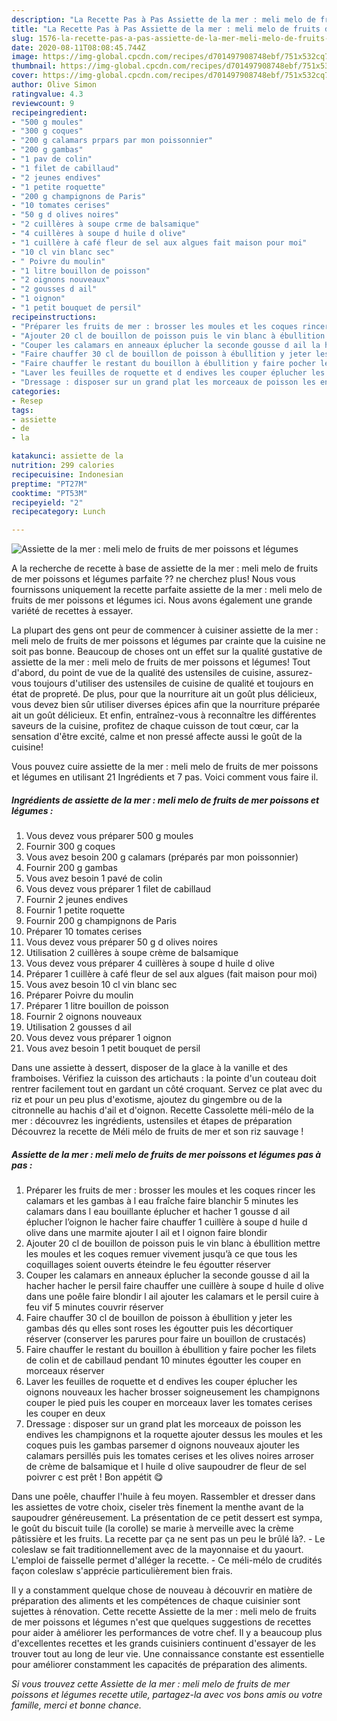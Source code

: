 ```yaml
---
description: "La Recette Pas à Pas Assiette de la mer : meli melo de fruits de mer poissons et légumes"
title: "La Recette Pas à Pas Assiette de la mer : meli melo de fruits de mer poissons et légumes"
slug: 1576-la-recette-pas-a-pas-assiette-de-la-mer-meli-melo-de-fruits-de-mer-poissons-et-legumes
date: 2020-08-11T08:08:45.744Z
image: https://img-global.cpcdn.com/recipes/d701497908748ebf/751x532cq70/assiette-de-la-mer-meli-melo-de-fruits-de-mer-poissons-et-legumes-photo-principale-de-la-recette.jpg
thumbnail: https://img-global.cpcdn.com/recipes/d701497908748ebf/751x532cq70/assiette-de-la-mer-meli-melo-de-fruits-de-mer-poissons-et-legumes-photo-principale-de-la-recette.jpg
cover: https://img-global.cpcdn.com/recipes/d701497908748ebf/751x532cq70/assiette-de-la-mer-meli-melo-de-fruits-de-mer-poissons-et-legumes-photo-principale-de-la-recette.jpg
author: Olive Simon
ratingvalue: 4.3
reviewcount: 9
recipeingredient:
- "500 g moules"
- "300 g coques"
- "200 g calamars prpars par mon poissonnier"
- "200 g gambas"
- "1 pav de colin"
- "1 filet de cabillaud"
- "2 jeunes endives"
- "1 petite roquette"
- "200 g champignons de Paris"
- "10 tomates cerises"
- "50 g d olives noires"
- "2 cuillères à soupe crme de balsamique"
- "4 cuillères à soupe d huile d olive"
- "1 cuillère à café fleur de sel aux algues fait maison pour moi"
- "10 cl vin blanc sec"
- " Poivre du moulin"
- "1 litre bouillon de poisson"
- "2 oignons nouveaux"
- "2 gousses d ail"
- "1 oignon"
- "1 petit bouquet de persil"
recipeinstructions:
- "Préparer les fruits de mer : brosser les moules et les coques rincer les calamars et les gambas à l eau fraîche faire blanchir 5 minutes les calamars dans l eau bouillante éplucher et hacher 1 gousse d ail éplucher l’oignon le hacher faire chauffer 1 cuillère à soupe d huile d olive dans une marmite ajouter l ail et l oignon faire blondir"
- "Ajouter 20 cl de bouillon de poisson puis le vin blanc à ébullition mettre les moules et les coques remuer vivement jusqu’à ce que tous les coquillages soient ouverts éteindre le feu égoutter réserver"
- "Couper les calamars en anneaux éplucher la seconde gousse d ail la hacher hacher le persil faire chauffer une cuillère à soupe d huile d olive dans une poêle faire blondir l ail ajouter les calamars et le persil cuire à feu vif 5 minutes couvrir réserver"
- "Faire chauffer 30 cl de bouillon de poisson à ébullition y jeter les gambas dés qu elles sont roses les égoutter puis les décortiquer réserver (conserver les parures pour faire un bouillon de crustacés)"
- "Faire chauffer le restant du bouillon à ébullition y faire pocher les filets de colin et de cabillaud pendant 10 minutes égoutter les couper en morceaux réserver"
- "Laver les feuilles de roquette et d endives les couper éplucher les oignons nouveaux les hacher brosser soigneusement les champignons couper le pied puis les couper en morceaux laver les tomates cerises les couper en deux"
- "Dressage : disposer sur un grand plat les morceaux de poisson les endives les champignons et la roquette ajouter dessus les moules et les coques puis les gambas parsemer d oignons nouveaux ajouter les calamars persillés puis les tomates cerises et les olives noires arroser de crème de balsamique et l huile d olive saupoudrer de fleur de sel poivrer c est prêt ! Bon appétit 😋"
categories:
- Resep
tags:
- assiette
- de
- la

katakunci: assiette de la 
nutrition: 299 calories
recipecuisine: Indonesian
preptime: "PT27M"
cooktime: "PT53M"
recipeyield: "2"
recipecategory: Lunch

---
```



![Assiette de la mer : meli melo de fruits de mer poissons et légumes](https://img-global.cpcdn.com/recipes/d701497908748ebf/751x532cq70/assiette-de-la-mer-meli-melo-de-fruits-de-mer-poissons-et-legumes-photo-principale-de-la-recette.jpg)

A la recherche de recette à base de assiette de la mer : meli melo de fruits de mer poissons et légumes parfaite ?? ne cherchez plus! Nous vous fournissons uniquement la recette parfaite assiette de la mer : meli melo de fruits de mer poissons et légumes ici. Nous avons également une grande variété de recettes à essayer.

La plupart des gens ont peur de commencer à cuisiner assiette de la mer : meli melo de fruits de mer poissons et légumes par crainte que la cuisine ne soit pas bonne. Beaucoup de choses ont un effet sur la qualité gustative de assiette de la mer : meli melo de fruits de mer poissons et légumes! Tout d'abord, du point de vue de la qualité des ustensiles de cuisine, assurez-vous toujours d'utiliser des ustensiles de cuisine de qualité et toujours en état de propreté. De plus, pour que la nourriture ait un goût plus délicieux, vous devez bien sûr utiliser diverses épices afin que la nourriture préparée ait un goût délicieux. Et enfin, entraînez-vous à reconnaître les différentes saveurs de la cuisine, profitez de chaque cuisson de tout cœur, car la sensation d'être excité, calme et non pressé affecte aussi le goût de la cuisine!

<!--inarticleads1-->

Vous pouvez cuire assiette de la mer : meli melo de fruits de mer poissons et légumes en utilisant 21 Ingrédients et 7 pas. Voici comment vous faire il.

##### Ingrédients de assiette de la mer : meli melo de fruits de mer poissons et légumes :

1. Vous devez vous préparer 500 g moules
1. Fournir 300 g coques
1. Vous avez besoin 200 g calamars (préparés par mon poissonnier)
1. Fournir 200 g gambas
1. Vous avez besoin 1 pavé de colin
1. Vous devez vous préparer 1 filet de cabillaud
1. Fournir 2 jeunes endives
1. Fournir 1 petite roquette
1. Fournir 200 g champignons de Paris
1. Préparer 10 tomates cerises
1. Vous devez vous préparer 50 g d olives noires
1. Utilisation 2 cuillères à soupe crème de balsamique
1. Vous devez vous préparer 4 cuillères à soupe d huile d olive
1. Préparer 1 cuillère à café fleur de sel aux algues (fait maison pour moi)
1. Vous avez besoin 10 cl vin blanc sec
1. Préparer  Poivre du moulin
1. Préparer 1 litre bouillon de poisson
1. Fournir 2 oignons nouveaux
1. Utilisation 2 gousses d ail
1. Vous devez vous préparer 1 oignon
1. Vous avez besoin 1 petit bouquet de persil


Dans une assiette à dessert, disposer de la glace à la vanille et des framboises. Vérifiez la cuisson des artichauts : la pointe d&#39;un couteau doit rentrer facilement tout en gardant un côté croquant. Servez ce plat avec du riz et pour un peu plus d&#39;exotisme, ajoutez du gingembre ou de la citronnelle au hachis d&#39;ail et d&#39;oignon. Recette Cassolette méli-mélo de la mer : découvrez les ingrédients, ustensiles et étapes de préparation Découvrez la recette de Méli mélo de fruits de mer et son riz sauvage ! 

<!--inarticleads2-->

##### Assiette de la mer : meli melo de fruits de mer poissons et légumes pas à pas :

1. Préparer les fruits de mer : brosser les moules et les coques rincer les calamars et les gambas à l eau fraîche faire blanchir 5 minutes les calamars dans l eau bouillante éplucher et hacher 1 gousse d ail éplucher l’oignon le hacher faire chauffer 1 cuillère à soupe d huile d olive dans une marmite ajouter l ail et l oignon faire blondir
1. Ajouter 20 cl de bouillon de poisson puis le vin blanc à ébullition mettre les moules et les coques remuer vivement jusqu’à ce que tous les coquillages soient ouverts éteindre le feu égoutter réserver
1. Couper les calamars en anneaux éplucher la seconde gousse d ail la hacher hacher le persil faire chauffer une cuillère à soupe d huile d olive dans une poêle faire blondir l ail ajouter les calamars et le persil cuire à feu vif 5 minutes couvrir réserver
1. Faire chauffer 30 cl de bouillon de poisson à ébullition y jeter les gambas dés qu elles sont roses les égoutter puis les décortiquer réserver (conserver les parures pour faire un bouillon de crustacés)
1. Faire chauffer le restant du bouillon à ébullition y faire pocher les filets de colin et de cabillaud pendant 10 minutes égoutter les couper en morceaux réserver
1. Laver les feuilles de roquette et d endives les couper éplucher les oignons nouveaux les hacher brosser soigneusement les champignons couper le pied puis les couper en morceaux laver les tomates cerises les couper en deux
1. Dressage : disposer sur un grand plat les morceaux de poisson les endives les champignons et la roquette ajouter dessus les moules et les coques puis les gambas parsemer d oignons nouveaux ajouter les calamars persillés puis les tomates cerises et les olives noires arroser de crème de balsamique et l huile d olive saupoudrer de fleur de sel poivrer c est prêt ! Bon appétit 😋


Dans une poêle, chauffer l&#39;huile à feu moyen. Rassembler et dresser dans les assiettes de votre choix, ciseler très finement la menthe avant de la saupoudrer généreusement. La présentation de ce petit dessert est sympa, le goût du biscuit tuile (la corolle) se marie à merveille avec la crème pâtissière et les fruits. La recette par ça ne sent pas un peu le brûlé là?. - Le coleslaw se fait traditionnellement avec de la mayonnaise et du yaourt. L&#39;emploi de faisselle permet d&#39;alléger la recette. - Ce méli-mélo de crudités façon coleslaw s&#39;apprécie particulièrement bien frais. 

<!--inarticleads1-->

<p>
Il y a constamment quelque chose de nouveau à découvrir en matière de préparation des aliments et les compétences de chaque cuisinier sont sujettes à rénovation. Cette recette Assiette de la mer : meli melo de fruits de mer poissons et légumes n'est que quelques suggestions de recettes pour aider à améliorer les performances de votre chef. Il y a beaucoup plus d'excellentes recettes et les grands cuisiniers continuent d'essayer de les trouver tout au long de leur vie. Une connaissance constante est essentielle pour améliorer constamment les capacités de préparation des aliments.
</p>

<p>
<i>Si vous trouvez cette Assiette de la mer : meli melo de fruits de mer poissons et légumes recette utile, partagez-la avec vos bons amis ou votre famille, merci et bonne chance.</i>
</p>
